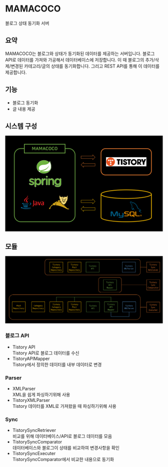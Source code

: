 # MAMACOCO
 블로그 상태 동기화 서버

## 요약
 MAMACOCO는 블로그와 상태가 동기화된 데이터를 제공하는 서버입니다. 블로그 API로 데이터를 가져와 가공해서 데이터베이스에 저장합니다. 이 때 블로그의 추가/삭제/변경된 카테고리/글의 상태를 동기화합니다. 그리고 REST API를 통해 이 데이터를 제공합니다.
 
## 기능
- 블로그 동기화
- 글 내용 제공

## 시스템 구성
<img src="/image/시스템 구성.png">

## 모듈
<img src="/image/모듈 관계도.png">

### 블로그 API
- Tistory API  
Tistory API로 블로그 데이터를 수신
- TistoryAPIMapper  
Tistory에서 정의한 데이터를 내부 데이터로 변경
### Parser
- XMLParser  
XML을 쉽게 파싱하기위해 사용
- TistoryXMLParser  
Tistory 데이터를 XML로 가져왔을 때 파싱하기위해 사용
### Sync
- TistorySyncRetriever  
비교를 위해 데이터베이스/API로 블로그 데이터를 모음
- TistorySyncComparator  
데이터베이스와 블로그이 상태를 비교하여 변경사항을 확인
- TistorySyncExecuter  
TistorySyncComparator에서 비교한 내용으로 동기화
